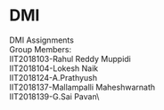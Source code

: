 # DMI
DMI Assignments\
Group Members:\
IIT2018103-Rahul Reddy Muppidi\
IIT2018104-Lokesh Naik\
IIT2018124-A.Prathyush\
IIT2018137-Mallampalli Maheshwarnath\
IIT2018139-G.Sai Pavan\
